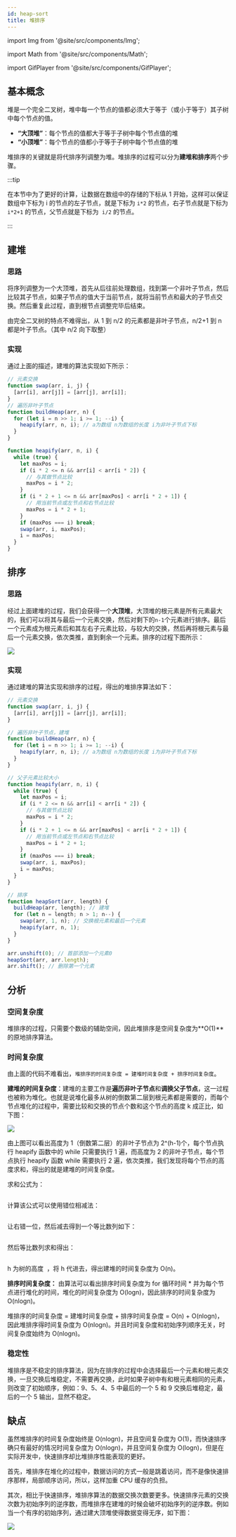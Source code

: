```yaml
---
id: heap-sort
title: 堆排序
---
```


import Img from '@site/src/components/Img';

import Math from '@site/src/components/Math';

import GifPlayer from '@site/src/components/GifPlayer';

## 基本概念

堆是一个完全二叉树，堆中每一个节点的值都必须大于等于（或小于等于）其子树中每个节点的值。

- **“大顶堆”**：每个节点的值都大于等于子树中每个节点值的堆
- **“小顶堆”**：每个节点的值都小于等于子树中每个节点值的堆

堆排序的关键就是将代排序列调整为堆。堆排序的过程可以分为**建堆和排序**两个步骤。

:::tip

在本节中为了更好的计算，让数据在数组中的存储的下标从 1 开始，这样可以保证数组中下标为 i 的节点的左子节点，就是下标为 `i*2` 的节点，右子节点就是下标为 `i*2+1` 的节点，父节点就是下标为 ​ `i/2` 的节点。

:::

## 建堆

### 思路

将序列调整为一个大顶堆，首先从后往前处理数组，找到第一个非叶子节点，然后比较其子节点，如果子节点的值大于当前节点，就将当前节点和最大的子节点交换。然后重复此过程，直到根节点调整完毕后结束。

<GifPlayer gif="https://cosmos-x.oss-cn-hangzhou.aliyuncs.com/20200730140334.gif" still="https://cosmos-x.oss-cn-hangzhou.aliyuncs.com/20200730141249.png" />

由完全二叉树的特点不难得出，从 1 到 n/2 的元素都是非叶子节点，n/2+1 到 n 都是叶子节点。（其中 n/2 向下取整）

### 实现

通过上面的描述，建堆的算法实现如下所示：

```js
// 元素交换
function swap(arr, i, j) {
  [arr[i], arr[j]] = [arr[j], arr[i]];
}
// 遍历非叶子节点
function buildHeap(arr, n) {
  for (let i = n >> 1; i >= 1; --i) {
    heapify(arr, n, i); // a为数组 n为数组的长度 i为非叶子节点下标
  }
}

function heapify(arr, n, i) {
  while (true) {
    let maxPos = i;
    if (i * 2 <= n && arr[i] < arr[i * 2]) {
      // 与其做节点比较
      maxPos = i * 2;
    }
    if (i * 2 + 1 <= n && arr[maxPos] < arr[i * 2 + 1]) {
      // 用当前节点或左节点和右节点比较
      maxPos = i * 2 + 1;
    }
    if (maxPos === i) break;
    swap(arr, i, maxPos);
    i = maxPos;
  }
}
```

## 排序

### 思路

经过上面建堆的过程，我们会获得一个**大顶堆**，大顶堆的根元素是所有元素最大的，我们可以将其与最后一个元素交换，然后对剩下的`n-1`个元素进行排序。最后一个元素成为根元素后和其左右子元素比较，与较大的交换，然后再将根元素与最后一个元素交换，依次类推，直到剩余一个元素。排序的过程下图所示：

<Img w="600" src='https://cosmos-x.oss-cn-hangzhou.aliyuncs.com/20200730144433.png'/>

### 实现

通过建堆的算法实现和排序的过程，得出的堆排序算法如下：

```js
// 元素交换
function swap(arr, i, j) {
  [arr[i], arr[j]] = [arr[j], arr[i]];
}

// 遍历非叶子节点，建堆
function buildHeap(arr, n) {
  for (let i = n >> 1; i >= 1; --i) {
    heapify(arr, n, i); // a为数组 n为数组的长度 i为非叶子节点下标
  }
}

// 父子元素比较大小
function heapify(arr, n, i) {
  while (true) {
    let maxPos = i;
    if (i * 2 <= n && arr[i] < arr[i * 2]) {
      // 与其做节点比较
      maxPos = i * 2;
    }
    if (i * 2 + 1 <= n && arr[maxPos] < arr[i * 2 + 1]) {
      // 用当前节点或左节点和右节点比较
      maxPos = i * 2 + 1;
    }
    if (maxPos === i) break;
    swap(arr, i, maxPos);
    i = maxPos;
  }
}

// 排序
function heapSort(arr, length) {
  buildHeap(arr, length); // 建堆
  for (let n = length; n > 1; n--) {
    swap(arr, 1, n); // 交换根元素和最后一个元素
    heapify(arr, n, 1);
  }
}

arr.unshift(0); // 首部添加一个元素0
heapSort(arr, arr.length);
arr.shift(); // 删除第一个元素
```

## 分析

### 空间复杂度

堆排序的过程，只需要个数级的辅助空间，因此堆排序是空间复杂度为**O(1)**的原地排序算法。

### 时间复杂度

由上面的代码不难看出，`堆排序的时间复杂度 = 建堆时间复杂度 + 排序时间复杂度`。

**建堆的时间复杂度**：建堆的主要工作是**遍历非叶子节点**和**调换父子节点**，这一过程也被称为堆化。也就是说堆化最多从树的倒数第二层到根元素都是需要的，而每个节点堆化的过程中，需要比较和交换的节点个数和这个节点的高度 k 成正比，如下图：

<Img w="600" src='https://cosmos-x.oss-cn-hangzhou.aliyuncs.com/20200730141353.png'/>

由上图可以看出高度为 1（倒数第二层）的非叶子节点为 2^(h-1)个，每个节点执行 heapify 函数中的 while 只需要执行 1 遍，而高度为 2 的非叶子节点，每个节点执行 heapify 函数 while 需要执行 2 遍，依次类推，我们发现将每个节点的高度求和，得出的就是建堆的时间复杂度。

求和公式为：

<Math code="S1 = 1*h + 2*(h-1) + 2^{2}*(h-2) + ... + 2^{h-1}*1" block />

计算该公式可以使用错位相减法：

<Math code="S2 = 2*h + 2^{2}*(h-1) + 2^{2}*(h-2) + ... + 2^{h-1}*2 + 2^{h}*1" block />

让<Math code="S2" />右错一位，然后减去<Math code="S1" />得到一个等比数列如下：

<Math code="S = S2 - S1 = -h + 2+ 2^{2} + 2^{2} + ... + 2^{h-1} + 2^{h}" block />

然后等比数列求和得出：

<Math code="S = 2^{h+1} - h - 2" block />

h 为树的高度 <Math code="log_{2}n" /> ，将 h 代进去，得出建堆的时间复杂度为 O(n)。

**排序时间复杂度：** 由算法可以看出排序时间复杂度为 for 循环时间 \* 并为每个节点进行堆化的时间，堆化的时间复杂度为 O(logn)，因此排序的时间复杂度为 O(nlogn)。

堆排序的时间复杂度 = 建堆时间复杂度 + 排序时间复杂度 = O(n) + O(nlogn)，因此堆排序得时间复杂度为 O(nlogn)。并且时间复杂度和初始序列顺序无关，时间复杂度始终为 O(nlogn)。

### 稳定性

堆排序是不稳定的排序算法，因为在排序的过程中会选择最后一个元素和根元素交换，一旦交换后堆稳定，不需要再交换，此时如果子树中有和根元素相同的元素，则改变了初始顺序，例如：9、5、4、5 中最后的一个 5 和 9 交换后堆稳定，最后的一个 5 输出，显然不稳定。

## 缺点

虽然堆排序的时间复杂度始终是 O(nlogn)，并且空间复杂度为 O(1)，而快速排序确只有最好的情况时间复杂度为 O(nlogn)，并且空间复杂度为 O(logn)，但是在实际开发中，快速排序却比堆排序性能表现的更好。

首先，堆排序在堆化的过程中，数据访问的方式一般是跳着访问，而不是像快速排序那样，局部顺序访问，所以，这样加重 CPU 缓存的负担。

其次，相比于快速排序，堆排序算法的数据交换次数要更多。快速排序元素的交换次数为初始序列的逆序数，而堆排序在建堆的时候会破坏初始序列的逆序数。例如当一个有序的初始序列，通过建大顶堆使得数据变得无序，如下图：

<Img w="600" src='https://cosmos-x.oss-cn-hangzhou.aliyuncs.com/20200730142535.png'/>
